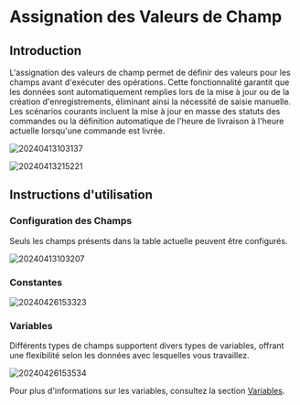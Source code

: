 # Assignation des Valeurs de Champ

## Introduction

L'assignation des valeurs de champ permet de définir des valeurs pour les champs avant d'exécuter des opérations. Cette fonctionnalité garantit que les données sont automatiquement remplies lors de la mise à jour ou de la création d'enregistrements, éliminant ainsi la nécessité de saisie manuelle. Les scénarios courants incluent la mise à jour en masse des statuts des commandes ou la définition automatique de l'heure de livraison à l'heure actuelle lorsqu'une commande est livrée.

![20240413103137](https://static-docs.nocobase.com/20240413103137.png)

![20240413215221](https://static-docs.nocobase.com/20240413215221.png)

## Instructions d'utilisation

### Configuration des Champs

Seuls les champs présents dans la table actuelle peuvent être configurés.

![20240413103207](https://static-docs.nocobase.com/20240413103207.png)

### Constantes

![20240426153323](https://nocobase-docs.oss-cn-beijing.aliyuncs.com/20240426153323.png)

### Variables

Différents types de champs supportent divers types de variables, offrant une flexibilité selon les données avec lesquelles vous travaillez.

![20240426153534](https://nocobase-docs.oss-cn-beijing.aliyuncs.com/20240426153534.png)

Pour plus d'informations sur les variables, consultez la section [Variables](/handbook/ui/variables).
